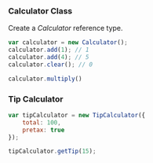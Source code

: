 ### Calculator Class

Create a _Calculator_ reference type.

```js
var calculator = new Calculator();
calculator.add(1); // 1
calculator.add(4); // 5
calculator.clear(); // 0

calculator.multiply()
```

### Tip Calculator

```js
var tipCalculator = new TipCalculator({
	total: 100,
	pretax: true
});

tipCalculator.getTip(15);
```